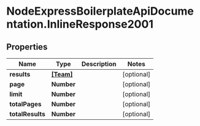 # NodeExpressBoilerplateApiDocumentation.InlineResponse2001

## Properties
Name | Type | Description | Notes
------------ | ------------- | ------------- | -------------
**results** | [**[Team]**](Team.md) |  | [optional] 
**page** | **Number** |  | [optional] 
**limit** | **Number** |  | [optional] 
**totalPages** | **Number** |  | [optional] 
**totalResults** | **Number** |  | [optional] 
